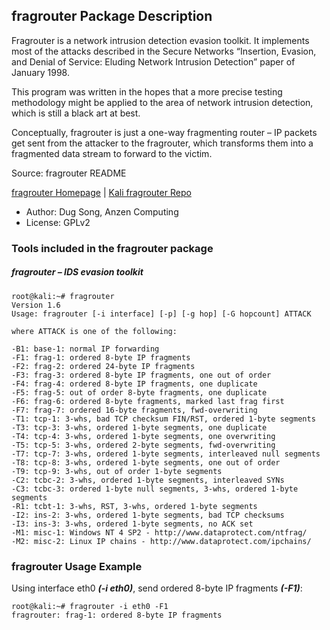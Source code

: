 ## fragrouter Package Description

Fragrouter is a network intrusion detection evasion toolkit. It implements most of the attacks described in the Secure Networks “Insertion, Evasion, and Denial of Service: Eluding Network Intrusion Detection” paper of January 1998.

This program was written in the hopes that a more precise testing methodology might be applied to the area of network intrusion detection, which is still a black art at best.

Conceptually, fragrouter is just a one-way fragmenting router – IP packets get sent from the attacker to the fragrouter, which transforms them into a fragmented data stream to forward to the victim.

Source: fragrouter README

[fragrouter Homepage](http://www.anzen.com/research/nidsbench/fragrouter.html) | [Kali fragrouter Repo](https://gitlab.com/kalilinux/packages/fragrouter.git;a=summary)

- Author: Dug Song, Anzen Computing
- License: GPLv2

### Tools included in the fragrouter package

##### fragrouter – IDS evasion toolkit

```
root@kali:~# fragrouter
Version 1.6
Usage: fragrouter [-i interface] [-p] [-g hop] [-G hopcount] ATTACK

where ATTACK is one of the following:

-B1: base-1: normal IP forwarding
-F1: frag-1: ordered 8-byte IP fragments
-F2: frag-2: ordered 24-byte IP fragments
-F3: frag-3: ordered 8-byte IP fragments, one out of order
-F4: frag-4: ordered 8-byte IP fragments, one duplicate
-F5: frag-5: out of order 8-byte fragments, one duplicate
-F6: frag-6: ordered 8-byte fragments, marked last frag first
-F7: frag-7: ordered 16-byte fragments, fwd-overwriting
-T1: tcp-1: 3-whs, bad TCP checksum FIN/RST, ordered 1-byte segments
-T3: tcp-3: 3-whs, ordered 1-byte segments, one duplicate
-T4: tcp-4: 3-whs, ordered 1-byte segments, one overwriting
-T5: tcp-5: 3-whs, ordered 2-byte segments, fwd-overwriting
-T7: tcp-7: 3-whs, ordered 1-byte segments, interleaved null segments
-T8: tcp-8: 3-whs, ordered 1-byte segments, one out of order
-T9: tcp-9: 3-whs, out of order 1-byte segments
-C2: tcbc-2: 3-whs, ordered 1-byte segments, interleaved SYNs
-C3: tcbc-3: ordered 1-byte null segments, 3-whs, ordered 1-byte segments
-R1: tcbt-1: 3-whs, RST, 3-whs, ordered 1-byte segments
-I2: ins-2: 3-whs, ordered 1-byte segments, bad TCP checksums
-I3: ins-3: 3-whs, ordered 1-byte segments, no ACK set
-M1: misc-1: Windows NT 4 SP2 - http://www.dataprotect.com/ntfrag/
-M2: misc-2: Linux IP chains - http://www.dataprotect.com/ipchains/
```

### fragrouter Usage Example

Using interface eth0 ***(-i eth0)***, send ordered 8-byte IP fragments ***(-F1)***:

```
root@kali:~# fragrouter -i eth0 -F1
fragrouter: frag-1: ordered 8-byte IP fragments
```